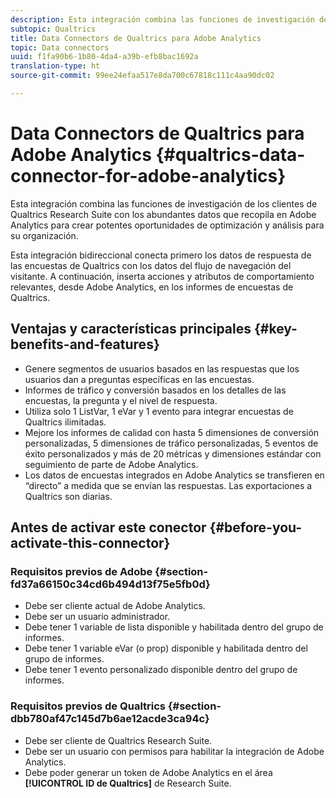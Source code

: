 ```yaml
---
description: Esta integración combina las funciones de investigación de los clientes de Qualtrics Research Suite con los abundantes datos que recopila en Adobe Analytics para crear potentes oportunidades de optimización y análisis para su organización.
subtopic: Qualtrics
title: Data Connectors de Qualtrics para Adobe Analytics
topic: Data connectors
uuid: f1fa90b6-1b80-4da4-a39b-efb8bac1692a
translation-type: ht
source-git-commit: 99ee24efaa517e8da700c67818c111c4aa90dc02

---
```



# Data Connectors de Qualtrics para Adobe Analytics {#qualtrics-data-connector-for-adobe-analytics}

Esta integración combina las funciones de investigación de los clientes de Qualtrics Research Suite con los abundantes datos que recopila en Adobe Analytics para crear potentes oportunidades de optimización y análisis para su organización.

Esta integración bidireccional conecta primero los datos de respuesta de las encuestas de Qualtrics con los datos del flujo de navegación del visitante. A continuación, inserta acciones y atributos de comportamiento relevantes, desde Adobe Analytics, en los informes de encuestas de Qualtrics.

## Ventajas y características principales {#key-benefits-and-features}

* Genere segmentos de usuarios basados en las respuestas que los usuarios dan a preguntas específicas en las encuestas.
* Informes de tráfico y conversión basados en los detalles de las encuestas, la pregunta y el nivel de respuesta.
* Utiliza solo 1 ListVar, 1 eVar y 1 evento para integrar encuestas de Qualtrics ilimitadas.
* Mejore los informes de calidad con hasta 5 dimensiones de conversión personalizadas, 5 dimensiones de tráfico personalizadas, 5 eventos de éxito personalizados y más de 20 métricas y dimensiones estándar con seguimiento de parte de Adobe Analytics.
* Los datos de encuestas integrados en Adobe Analytics se transfieren en “directo” a medida que se envían las respuestas. Las exportaciones a Qualtrics son diarias.

## Antes de activar este conector {#before-you-activate-this-connector}

### Requisitos previos de Adobe {#section-fd37a66150c34cd6b494d13f75e5fb0d}

* Debe ser cliente actual de Adobe Analytics.
* Debe ser un usuario administrador.
* Debe tener 1 variable de lista disponible y habilitada dentro del grupo de informes.
* Debe tener 1 variable eVar (o prop) disponible y habilitada dentro del grupo de informes.
* Debe tener 1 evento personalizado disponible dentro del grupo de informes.

### Requisitos previos de Qualtrics {#section-dbb780af47c145d7b6ae12acde3ca94c}

* Debe ser cliente de Qualtrics Research Suite.
* Debe ser un usuario con permisos para habilitar la integración de Adobe Analytics.
* Debe poder generar un token de Adobe Analytics en el área **[!UICONTROL ID de Qualtrics]** de Research Suite.
